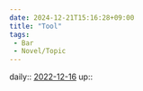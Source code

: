 ```yaml
---
date: 2024-12-21T15:16:28+09:00
title: "Tool"
tags:
 - Bar
 - Novel/Topic
---
```


daily:: [2022-12-16](Daily_Note/2022-12-16.md)
up::